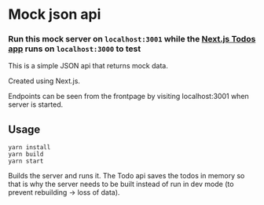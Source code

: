 # Mock json api

### Run this mock server on `localhost:3001` while the [Next.js Todos app](https://github.com/granam180/nextjs-projects/tree/main/next-js-todo-app) runs on `localhost:3000` to test

This is a simple JSON api that returns mock data.

Created using Next.js.

Endpoints can be seen from the frontpage by visiting localhost:3001 when server is started.

## Usage

```
yarn install
yarn build
yarn start
```

Builds the server and runs it. The Todo api saves the todos in memory so that is why the server needs to be built instead of run in dev mode (to prevent rebuilding -> loss of data).

